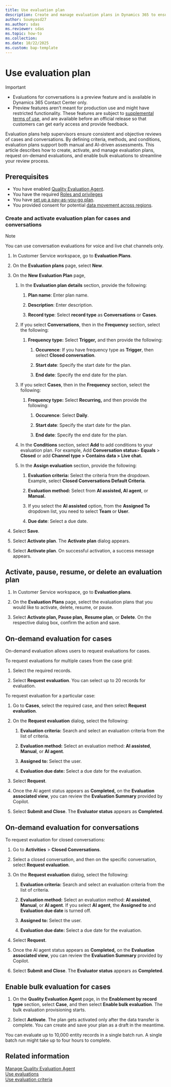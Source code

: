 ```yaml
---
title: Use evaluation plan 
description: Create and manage evaluation plans in Dynamics 365 to ensure consistent reviews for cases and conversations. Learn how to activate and optimize evaluations.
author: Soumyasd27
ms.author: sdas
ms.reviewer: sdas
ms.topic: how-to 
ms.collection:
ms.date: 10/22/2025
ms.custom: bap-template
---
```


# Use evaluation plan

> [!IMPORTANT]
>
> - Evaluations for conversations is a preview feature and is available in Dynamics 365 Contact Center only. 
> - Preview features aren’t meant for production use and might have restricted functionality. These features are subject to [supplemental terms of use](https://go.microsoft.com/fwlink/?linkid=2189520), and are available before an official release so that customers can get early access and provide feedback.

Evaluation plans help supervisors ensure consistent and objective reviews of cases and conversations. By defining criteria, methods, and conditions, evaluation plans support both manual and AI-driven assessments. This article describes how to create, activate, and manage evaluation plans, request on-demand evaluations, and enable bulk evaluations to streamline your review process.

## Prerequisites

- You have enabled [Quality Evaluation Agent](../administer/manage-quality-evaluation-agent.md#manage-quality-evaluation-agent).
- You have the required [Roles and privileges](../administer/manage-quality-evaluation-agent.md#role-and-privileges)
- You have [set up a pay-as-you-go plan](/dynamics365/customer-service/administer/setup-pay-as-you-go?context=/dynamics365/contact-center/context/administer-context).
- You provided consent for potential [data movement across regions](../administer/manage-quality-evaluation-agent.md#data-movement-across-regions).

### Create and activate evaluation plan for cases and conversations

> [!NOTE]
> You can use conversation evaluations for voice and live chat channels only.

1.  In Customer Service workspace, go to **Evaluation Plans**.

1.  On the **Evaluation plans** page, select **New**.

1.  On the **New Evaluation Plan** page,

    1.  In the **Evaluation plan details** section, provide the following:

        1.  **Plan name**: Enter plan name.

        1.  **Description**: Enter description.

        1.  **Record type**: Select **record type** as **Conversations** or **Cases**.

    1.  If you select **Conversations**, then in the **Frequency** section, select the following:

        1.  **Frequency type:** Select **Trigger,** and then provide the following:

            1.  **Occurence**: If you have frequency type as **Trigger**, then select **Closed conversation**.

            1.  **Start date**: Specify the start date for the plan.

            1.  **End date**: Specify the end date for the plan.
            
    1. If you select **Cases**, then in the **Frequency** section, select the following:

        1.  **Frequency type:** Select **Recurring,** and then provide the following:
            
            1. **Occurence**: Select **Daily**.

            1.  **Start date**: Specify the start date for the plan. 

            1.  **End date**: Specify the end date for the plan.

    1.  In the **Conditions** section, select **Add** to add conditions to your evaluation plan. For example, Add **Conversation status**> **Equals** > **Closed** or add **Channel type > Contains data > Live chat.**

    1.  In the **Assign evaluation** section, provide the following:

        1.  **Evaluation criteria:** Select the criteria from the dropdown. Example, select **Closed Conversations Default Criteria**.

        1.  **Evaluation method:** Select from **AI assisted, AI agent**, or **Manual.**

        1.  If you select the **AI assisted** option, from the **Assigned To** dropdown list, you need to select **Team** or **User**.

        1.  **Due date**: Select a due date.

1.  Select **Save**.

1.  Select **Activate plan**. The **Activate plan** dialog appears.
1.  Select **Activate plan**. On successful activation, a success message appears.

## Activate, pause, resume, or delete an evaluation plan

1.  In Customer Service workspace, go to **Evaluation plans**.

1. On the **Evaluation Plans** page, select the evaluation plans that you would like to activate, delete, resume, or pause.

1.  Select **Activate plan, Pause plan,** **Resume plan**, or **Delete**. On the respective dialog box, confirm the action and save.

## On-demand evaluation for cases

On-demand evaluation allows users to request evaluations for cases.

To request evaluations for multiple cases from the case grid:

1. Select the required records.
    
1.  Select **Request evaluation**. You can select up to 20 records for evaluation. 

To request evaluation for a particular case:

1.  Go to **Cases**, select the required case, and then select **Request evaluation**.

1.  On the **Request evaluation** dialog, select the following:

    1.  **Evaluation criteria:** Search and select an evaluation criteria from the list of criteria.

    1.  **Evaluation method:** Select an evaluation method: **AI assisted**, **Manual**, or **AI agent**.

    1.  **Assigned to:** Select the user.

    1.  **Evaluation due date:** Select a due date for the evaluation.

3.  Select **Request**.

4.  Once the AI agent status appears as **Completed,** on the **Evaluation associated view**, you can review the **Evaluation    Summary** provided by Copilot.

5.  Select **Submit and Close**. The **Evaluator status** appears as **Completed**.

## On-demand evaluation for conversations

To request evaluation for closed conversations:

1. Go to **Activities** > **Closed Conversations**.

1. Select a closed conversation, and then on the specific conversation, select **Request evaluation**.

1. On the **Request evaluation** dialog, select the following:

    1.  **Evaluation criteria:** Search and select an evaluation criteria from the list of criteria.
    
    1.  **Evaluation method:** Select an evaluation method: **AI assisted**, **Manual**, or **AI agent**. If you select **AI agent**, the **Assigned to** and **Evaluation due date** is turned off.
    
    1.  **Assigned to:** Select the user.
    
    1.  **Evaluation due date:** Select a due date for the evaluation.
    
1.  Select **Request**. 

1. Once the AI agent status appears as **Completed,** on the **Evaluation associated view**, you can review the **Evaluation    Summary** provided by Copilot.

1.  Select **Submit and Close**. The **Evaluator status** appears as **Completed**.


## Enable bulk evaluation for cases

1. On the **Quality Evaluation Agent** page, in the **Enablement by record type** section, select **Case**, and then select **Enable bulk evaluation**. The bulk evaluation provisioning starts.

1. Select **Activate**. The plan gets activated only after the data transfer is complete. You can create and save your plan as a draft in the meantime.

You can evaluate up to 10,000 entity records in a single batch run. A single batch run might take up to four hours to complete.

## Related information

[Manage Quality Evaluation Agent](../administer/manage-quality-evaluation-agent.md#manage-quality-evaluation-agent)  
[Use evaluations](use-evaluations.md#use-evaluations)  
[Use evaluation criteria](evaluation-criteria.md#use-evaluation-criteria)
